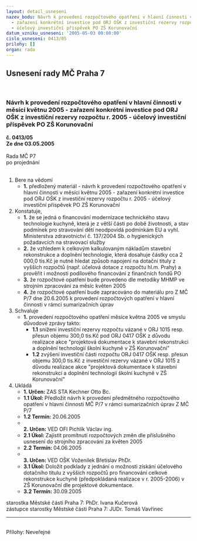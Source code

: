 ```yaml
---
layout: detail_usneseni
nazev_bodu: Návrh k provedení rozpočtového opatření v hlavní činnosti v měsíci  květnu  2005
  - zařazení konkrétní investice pod ORJ OŠK z investiční rezervy rozpočtu r. 2005
  - účelový investiční příspěvek PO ZŠ Korunovační
datum_vzniku_usneseni: '2005-05-03 00:00:00'
cislo_usneseni: 0413/05
prilohy: []
organ: rada
---
```

<div id="ucUsn_pList" class="usn">
	<span><h2>Usnesení rady MČ Praha 7 </h2>
<br></span><div class="standBody">
<span><h3>Návrh k provedení rozpočtového opatření v hlavní činnosti v měsíci  květnu  2005 - zařazení konkrétní investice pod ORJ OŠK z investiční rezervy rozpočtu r. 2005 - účelový investiční příspěvek PO ZŠ Korunovační</h3></span><div class="center">
		<strong>č. 0413/05</strong><br>
	</div>
<div class="center">
		<strong>Ze dne 03.05.2005</strong><br><br>
	</div>Rada MČ P7<br> po projednání<br><br><ol>
<li>Bere na vědomí<ul><li>
<strong>1.</strong> předložený materiál - návrh k provedení rozpočtového opatření v hlavní činnosti v měsíci  květnu  2005 - zařazení konkrétní investice pod ORJ OŠK z investiční rezervy rozpočtu r. 2005 - účelový investiční příspěvek PO ZŠ Korunovační</li></ul>
</li>
<li>Konstatuje,<ul>
<li>
<strong>1.</strong>  že se jedná o financování modernizace technického stavu technologie kuchyně, která je z větší části po době životnosti, a stav podmínek pro stravování dětí neodpovídá podmínkám EU a vyhl. Ministerstva zdravotnictví č. 137/2004 Sb. o hygienických požadavcích na stravovací služby </li>
<li>
<strong>2.</strong> že vzhledem k celkovým kalkulovaným nákladům stavební rekonstrukce a doplnění technologie, která dosahuje částky cca 2 000,0 tis.Kč je nutné hledat způsob napojení na dotační tituly z vyšších rozpočtů (např. účelová dotace z rozpočtu hl.m. Prahy) a prověřit i možnosti podílového financování z finančních fondů PO</li>
<li>
<strong>3.</strong> že rozpočtové  opatření bude provedeno dle metodiky MHMP ve strojním zpracování za měsíc květen 2005</li>
<li>
<strong>4.</strong> že rozpočtové opatření bude zapracováno do materiálu pro Z MČ P/7  dne 20.6.2005 k provedení rozpočtových opatření v hlavní činnosti v rámci sumarizačních úprav</li>
</ul>
</li>
<li>Schvaluje<ul><li>
<strong>1.</strong> provedení rozpočtového opatření měsíce května 2005 ve smyslu důvodové zprávy takto:<ul>
<li>
<strong>1.1</strong> snížení  investiční rezervy rozpočtu vázané v ORJ 1015  resp. přesun objemu 300,0 tis.Kč pod ORJ 0417 OŠK  z důvodu realizace akce "projektová dokumentace k stavební rekonstrukci a doplnění technologií školní kuchyně v ZŠ Korunovační" </li>
<li>
<strong>1.2</strong> zvýšení  investiční části rozpočtu ORJ 0417 OŠK  resp.  přesun objemu 300,0 tis.Kč z investiční rezervy  vázané v ORJ 1015  z důvodu realizace akce "projektová dokumentace k stavební rekonstrukci a doplnění technologií školní kuchyně v ZŠ Korunovační"  </li>
</ul>
</li></ul>
</li>
<li>Ukládá<ul>
<li>
<strong>1. Určen: </strong>ZAS STA Kechner Otto Bc.</li>
<li>
<strong>1.1 Úkol: </strong>Předložit návrh k provedení předmětného rozpočtového opatření v hlavní činnosti MČ P/7 v rámci sumarizačních úprav Z MČ P/7</li>
<li>
<strong>1.2 Termín: </strong>20.06.2005</li>
<li>
<strong><br>2. Určen: </strong>VED OFI Pichlík Václav ing.</li>
<li>
<strong>2.1 Úkol: </strong>Zajistit promítnutí rozpočtových změn dle příslušného usnesení do strojního zpracování za květen 2005 </li>
<li>
<strong>2.2 Termín: </strong>04.06.2005</li>
<li>
<strong><br>3. Určen: </strong>VED OŠK Voženílek Břetislav PhDr.</li>
<li>
<strong>3.1 Úkol: </strong>Doložit podklady z jednání o  možnosti  získání účelového dotačního titulu z vyšších rozpočtů pro financování celkové rekonstrukce kuchyně (předpokládaná realizace v  r. 2005-2006) v ZŠ Korunovační dle projektové dokumentace.</li>
<li>
<strong>3.2 Termín: </strong>30.09.2005</li>
</ul>
</li>
</ol>starostka Městské části Praha 7: PhDr. Ivana Kučerová<br>zástupce starostky Městské části Praha 7: JUDr. Tomáš Vavřinec <hr>
<br>Přílohy: Neveřejné</div>
</div>
